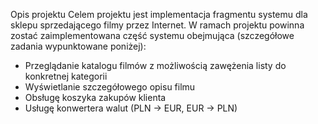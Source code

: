 Opis projektu
Celem projektu jest implementacja fragmentu systemu dla sklepu sprzedającego filmy przez Internet. W ramach projektu powinna zostać zaimplementowana część systemu obejmująca (szczegółowe zadania wypunktowane poniżej):

* Przeglądanie katalogu filmów z możliwością zawężenia listy do konkretnej kategorii
* Wyświetlanie szczegółowego opisu filmu
* Obsługę koszyka zakupów klienta
* Usługę konwertera walut (PLN -> EUR, EUR -> PLN)